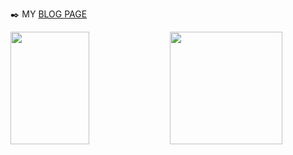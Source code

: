 ✒️ MY [BLOG PAGE](https://yooniversal.github.io/)

<img align='left' src="https://github-readme-stats.vercel.app/api?username=yooniversal" width="50%" height="180px">

<a href="https://solved.ac/caritas1996">
  <img align='left' src="http://mazassumnida.wtf/api/v2/generate_badge?boj=caritas1996" wieth="50%" height="180px">
</a>
